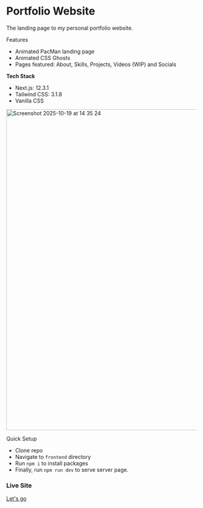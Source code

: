 # Portfolio Website
The landing page to my personal portfolio website. 

Features
- Animated PacMan landing page
- Animated CSS Ghosts
- Pages featured: About, Skills, Projects, Videos (WIP) and Socials

**Tech Stack**
- Next.js: 12.3.1
- Tailwind CSS: 3.1.8
- Vanilla CSS

<img width="1657" height="847" alt="Screenshot 2025-10-19 at 14 35 24" src="https://github.com/user-attachments/assets/ea6422c0-d4b5-47f3-8e60-c47d73cf0112" />

Quick Setup
- Clone repo
- Navigate to `frontend` directory
- Run `npm i` to install packages
- Finally, run `npm run dev` to serve server page.

### Live Site
<a href="https://treciaks-dev.vercel.app/">Let's go</a>
